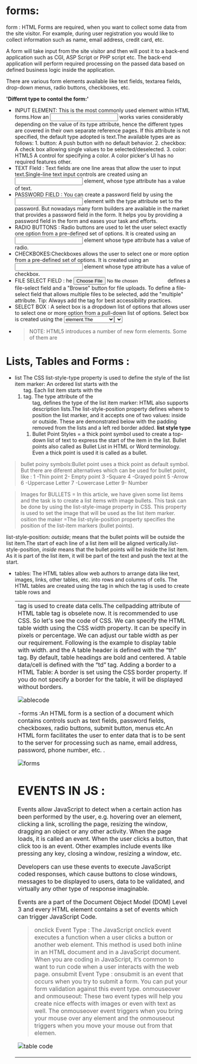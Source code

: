 # forms:
form : HTML Forms are required, when you want to collect some data from the site visitor. For example, during user registration you would like to collect information such as name, email address, credit card, etc.

A form will take input from the site visitor and then will post it to a back-end application such as CGI, ASP Script or PHP script etc. The back-end application will perform required processing on the passed data based on defined business logic inside the application.

There are various form elements available like text fields, textarea fields, drop-down menus, radio buttons, checkboxes, etc.

**'Differnt type to contol the form:'**

- INPUT ELEMENT: This is the most commonly used element within HTML forms.How an <input> works varies considerably depending on the value of its type attribute, hence the different types are covered in their own separate reference pages. If this attribute is not specified, the default type adopted is text.The available types are as follows: 1. button: A push button with no default behavior. 2. checkbox: A check box allowing single values to be selected/deselected. 3. color: HTML5 A control for specifying a color. A color picker's UI has no required features other.
- TEXT FIeld : Text fields are one line areas that allow the user to input text.Single-line text input controls are created using an <input> element, whose type attribute has a value of text.
- PASSWORD FIELD : You can create a password field by using the <input> element with the type attribute set to the password. But nowadays many form builders are available in the market that provides a password field in the form. It helps you by providing a password field in the form and eases your task and efforts.
- RADIO BUTTONS : Radio buttons are used to let the user select exactly one option from a pre-defined set of options. It is created using an <input> element whose type attribute has a value of radio.
- CHECKBOKES:Checkboxes allows the user to select one or more option from a pre-defined set of options. It is created using an <input> element whose type attribute has a value of checkbox.
-  FILE SELECT FIELD : he <input type="file"> defines a file-select field and a "Browse" button for file uploads. To define a file-select field that allows multiple files to be selected, add the "multiple" attribute. Tip: Always add the <label> tag for best accessibility practices.
-  SELECT BOX : A select box is a dropdown list of options that allows user to select one or more option from a pull-down list of options. Select box is created using the <select> element and <option> element.The <option> elements within the <select> element define each list item.
-   > NOTE: HTML5 introduces a number of new form elements. Some of them are <datalist>, <keygen>, <output>, <progress> and <meter>. In addition to this, there are different input types which we can use with the <input> element. In this section, we are going to look at new form elements one by one.
# Lists, Tables and Forms :
  - list The CSS list-style-type property is used to define the style of the list item marker: An ordered list starts with the <ol> tag. Each list item starts with the <li> tag. The type attribute of the <ol> tag, defines the type of the list item marker: HTML also supports description lists.The list-style-position property defines where to position the list marker, and it accepts one of two values: inside or outside. These are demonstrated below with the padding removed from the lists and a left red border added.
  **list style type**
- Bullet Point Styles = a thick point symbol used to create a top-down list of text to express the start of the item in the list. Bullet points also called as Bullet List in HTML or Word terminology. Even a thick point is used it is called as a bullet.
> bullet poiny symbols:Bullet point uses a thick point as default symbol. But there are diferent alternatives which can be used for bullet point, like : 
1 -Thin point
2- Empty point
3 -Square
4 -Grayed point
5 -Arrow
6 -Uppercase Letter
7 -Lowercase Letter
9- Number
  
  > Images for BULLETS = In this article, we have given some list items and the task is to create a list items with image bullets.  This task can be done by using the list-style-image property in CSS.  This property is used to set the image that will be used as the list item marker.
  >  osition the maker =The list-style-position property specifies the position of the list-item markers (bullet points).

list-style-position: *outside*; means that the bullet points will be outside the list item.The start of each line of a list item will be aligned vertically.list-style-position, *inside* means that the bullet points will be inside the list item. As it is part of the list item, it will be part of the text and push the text at the start.
- tables: The HTML tables allow web authors to arrange data like text, images, links, other tables, etc. into rows and columns of cells. The HTML tables are created using the <table> tag in which the <tr> tag is used to create table rows and <td> tag is used to create data cells.The cellpadding attribute of HTML table tag is obselete now. It is recommended to use CSS. So let's see the code of CSS. We can specify the HTML table width using the CSS width property. It can be specify in pixels or percentage. We can adjust our table width as per our requirement. Following is the example to display table with width.
  and the A table header is defined with the “th” tag. By default, table headings are bold and centered. A table data/cell is defined with the “td” tag. Adding a border to a HTML Table: A border is set using the CSS border property. If you do not specify a border for the table, it will be displayed without borders.
  
  ![ablecode](tps://www.guru99.com/images/image019(1).png)
  
  -forms :An HTML form is a section of a document which contains controls such as text fields, password fields, checkboxes, radio buttons, submit button, menus etc.An HTML form facilitates the user to enter data that is to be sent to the server for processing such as name, email address, password, phone number, etc. .
  
  ![forms](ttps://image.slidesharecdn.com/formsinhtml5-151129184009-lva1-app6892/95/forms-in-html5-3-638.jpg?cb=1448822487)
  
# EVENTS IN JS : 
  Events allow JavaScript to detect when a certain action has been performed by the user, e.g. hovering over an element, clicking a link, scrolling the page, resizing the window, dragging an object or any other activity.
  When the page loads, it is called an event. When the user clicks a button, that click too is an event. Other examples include events like pressing any key, closing a window, resizing a window, etc.

Developers can use these events to execute JavaScript coded responses, which cause buttons to close windows, messages to be displayed to users, data to be validated, and virtually any other type of response imaginable.

Events are a part of the Document Object Model (DOM) Level 3 and every HTML element contains a set of events which can trigger JavaScript Code.
> onclick Event Type : The JavaScript onclick event executes a function when a user clicks a button or another web element. This method is used both inline in an HTML document and in a JavaScript document. When you are coding in JavaScript, it’s common to want to run code when a user interacts with the web page.
> onsubmit Event Type : onsubmit is an event that occurs when you try to submit a form. You can put your form validation against this event type.
> onmouseover and onmouseout: These two event types will help you create nice effects with images or even with text as well. The onmouseover event triggers when you bring your mouse over any element and the onmouseout triggers when you move your mouse out from that elemen.


  ![table code](tps://data-flair.training/blogs/wp-content/uploads/sites/2/2019/07/Ways-of-Using-JavaScript-Events.png)
 
  

  
  
